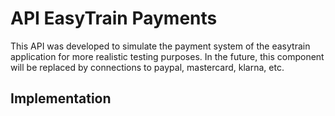 # API EasyTrain Payments

This API was developed to simulate the payment system of the easytrain application for more realistic testing purposes. In the future, this component will be replaced by connections to paypal, mastercard, klarna, etc.

## Implementation


